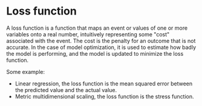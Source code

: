 # Loss function

A loss function is a function that maps an event or values of one or more variables onto a real number, intuitively representing some "cost" associated with the event. 
The cost is the penalty for an outcome that is not accurate. In the case of model optimization, it is used to estimate how badly the model is performing, and the model is updated to minimize the loss function.

Some example:

- Linear regression, the loss function is the mean squared error between the predicted value and the actual value.
- Metric multidimensional scaling, the loss function is the stress function. 
